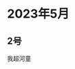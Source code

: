 # 2023年5月

<script setup lang="ts">
import { QTagColors } from 'fake-qq-ui';

</script>

## 2号

<q-window title="Minecraft资源群">

  <q-text name="雪碧" tag="LV100 雪碧" :tag-color="QTagColors.purple" avatar="https://q2.qlogo.cn/headimg_dl?dst_uin=488741813&spec=100">我超河童</q-text>

</q-window>
